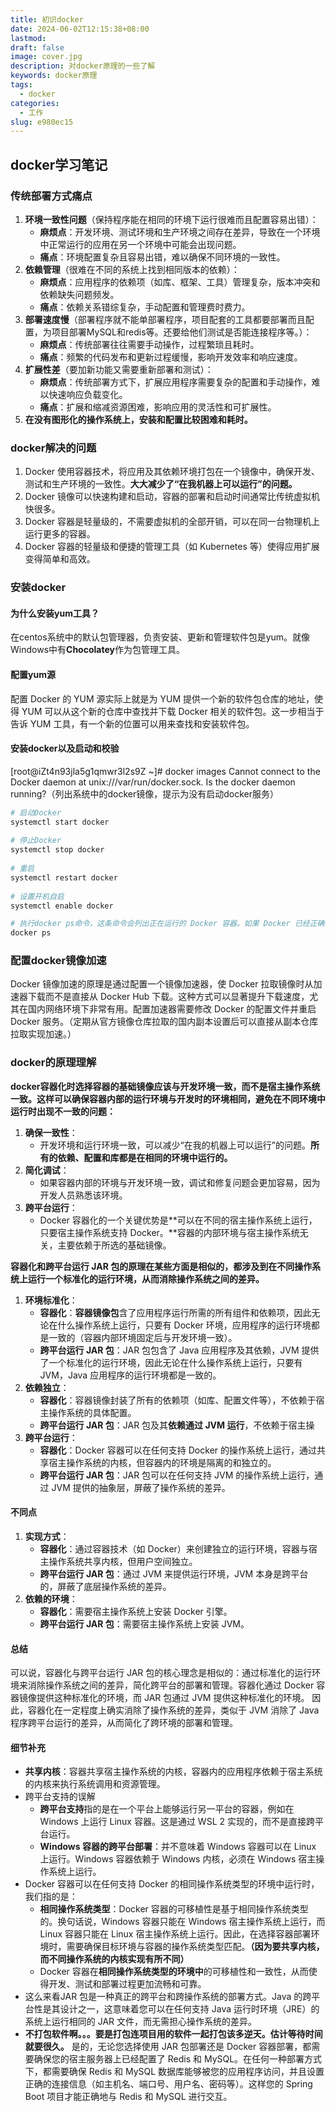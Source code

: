 ```yaml
---
title: 初识docker
date: 2024-06-02T12:15:38+08:00
lastmod: 
draft: false
image: cover.jpg
description: 对docker原理的一些了解
keywords: docker原理
tags:
  - docker
categories:
  - 工作
slug: e980ec15
---
```


## docker学习笔记

### 传统部署方式痛点

1. **环境一致性问题**（保持程序能在相同的环境下运行很难而且配置容易出错）：
    - **麻烦点**：开发环境、测试环境和生产环境之间存在差异，导致在一个环境中正常运行的应用在另一个环境中可能会出现问题。
    - **痛点**：环境配置复杂且容易出错，难以确保不同环境的一致性。
2. **依赖管理**（很难在不同的系统上找到相同版本的依赖）：
    - **麻烦点**：应用程序的依赖项（如库、框架、工具）管理复杂，版本冲突和依赖缺失问题频发。
    - **痛点**：依赖关系错综复杂，手动配置和管理费时费力。
3. **部署速度慢**（部署程序就不能单部署程序，项目配套的工具都要部署而且配置，为项目部署MySQL和redis等。还要给他们测试是否能连接程序等。）：
    - **麻烦点**：传统部署往往需要手动操作，过程繁琐且耗时。
    - **痛点**：频繁的代码发布和更新过程缓慢，影响开发效率和响应速度。
4. **扩展性差**（要加新功能又需要重新部署和测试）：
    - **麻烦点**：传统部署方式下，扩展应用程序需要复杂的配置和手动操作，难以快速响应负载变化。
    - **痛点**：扩展和缩减资源困难，影响应用的灵活性和可扩展性。
5. **在没有图形化的操作系统上，安装和配置比较困难和耗时。**
### docker解决的问题
1. Docker 使用容器技术，将应用及其依赖环境打包在一个镜像中，确保开发、测试和生产环境的一致性。**大大减少了“在我机器上可以运行”的问题。**
2. Docker 镜像可以快速构建和启动，容器的部署和启动时间通常比传统虚拟机快很多。
3. Docker 容器是轻量级的，不需要虚拟机的全部开销，可以在同一台物理机上运行更多的容器。
4. Docker 容器的轻量级和便捷的管理工具（如 Kubernetes 等）使得应用扩展变得简单和高效。
### 安装docker

#### 为什么安装yum工具？
在centos系统中的默认包管理器，负责安装、更新和管理软件包是yum。就像Windows中有**Chocolatey**作为包管理工具。
#### 配置yum源
配置 Docker 的 YUM 源实际上就是为 YUM 提供一个新的软件包仓库的地址，使得 YUM 可以从这个新的仓库中查找并下载 Docker 相关的软件包。这一步相当于告诉 YUM 工具，有一个新的位置可以用来查找和安装软件包。
#### 安装docker以及启动和校验
[root@iZt4n93jla5g1qmwr3l2s9Z ~]# docker images Cannot connect to the Docker daemon at unix:///var/run/docker.sock. Is the docker daemon running?（列出系统中的docker镜像，提示为没有启动docker服务）
```bash
# 启动Docker  
systemctl start docker  
​
# 停止Docker  
systemctl stop docker  
​  
# 重启  
systemctl restart docker  
​  
# 设置开机自启  
systemctl enable docker  

# 执行docker ps命令，这条命令会列出正在运行的 Docker 容器。如果 Docker 已经正确安装并启动，这个命令将列出当前正在运行的容器。如果不报错，说明安装和启动 Docker 成功。  
docker ps
```
### 配置docker镜像加速
Docker 镜像加速的原理是通过配置一个镜像加速器，使 Docker 拉取镜像时从加速器下载而不是直接从 Docker Hub 下载。这种方式可以显著提升下载速度，尤其在国内网络环境下非常有用。配置加速器需要修改 Docker 的配置文件并重启 Docker 服务。（定期从官方镜像仓库拉取的国内副本设置后可以直接从副本仓库拉取实现加速。）
### docker的原理理解
**docker容器化时选择容器的基础镜像应该与开发环境一致，而不是宿主操作系统一致。这样可以确保容器内部的运行环境与开发时的环境相同，避免在不同环境中运行时出现不一致的问题：**
1. **确保一致性**：
    - 开发环境和运行环境一致，可以减少“在我的机器上可以运行”的问题。**所有的依赖、配置和库都是在相同的环境中运行的。**
2. **简化调试**：
    - 如果容器内部的环境与开发环境一致，调试和修复问题会更加容易，因为开发人员熟悉该环境。
3. **跨平台运行**：
    - Docker 容器化的一个关键优势是**可以在不同的宿主操作系统上运行，只要宿主操作系统支持 Docker。**容器的内部环境与宿主操作系统无关，主要依赖于所选的基础镜像。

**容器化和跨平台运行 JAR 包的原理在某些方面是相似的，都涉及到在不同操作系统上运行一个标准化的运行环境，从而消除操作系统之间的差异。**
1. **环境标准化**：
    - **容器化**：**容器镜像包**含了应用程序运行所需的所有组件和依赖项，因此无论在什么操作系统上运行，只要有 Docker 环境，应用程序的运行环境都是一致的（容器内部环境固定后与开发环境一致）。
    - **跨平台运行 JAR 包**：JAR 包包含了 Java 应用程序及其依赖，JVM 提供了一个标准化的运行环境，因此无论在什么操作系统上运行，只要有 JVM，Java 应用程序的运行环境都是一致的。
2. **依赖独立**：
    - **容器化**：容器镜像封装了所有的依赖项（如库、配置文件等），不依赖于宿主操作系统的具体配置。
    - **跨平台运行 JAR 包**：JAR 包及其**依赖通过 JVM 运行**，不依赖于宿主操
3. **跨平台运行**：
    - **容器化**：Docker 容器可以在任何支持 Docker 的操作系统上运行，通过共享宿主操作系统的内核，但容器内的环境是隔离的和独立的。
    - **跨平台运行 JAR 包**：JAR 包可以在任何支持 JVM 的操作系统上运行，通过 JVM 提供的抽象层，屏蔽了操作系统的差异。
#### 不同点
1. **实现方式**：
    - **容器化**：通过容器技术（如 Docker）来创建独立的运行环境，容器与宿主操作系统共享内核，但用户空间独立。
    - **跨平台运行 JAR 包**：通过 JVM 来提供运行环境，JVM 本身是跨平台的，屏蔽了底层操作系统的差异。
2. **依赖的环境**：
    - **容器化**：需要宿主操作系统上安装 Docker 引擎。
    - **跨平台运行 JAR 包**：需要宿主操作系统上安装 JVM。
#### 总结
可以说，容器化与跨平台运行 JAR 包的核心理念是相似的：通过标准化的运行环境来消除操作系统之间的差异，简化跨平台的部署和管理。容器化通过 Docker 容器镜像提供这种标准化的环境，而 JAR 包通过 JVM 提供这种标准化的环境。
因此，容器化在一定程度上确实消除了操作系统的差异，类似于 JVM 消除了 Java 程序跨平台运行的差异，从而简化了跨环境的部署和管理。
#### 细节补充
- **共享内核**：容器共享宿主操作系统的内核，容器内的应用程序依赖于宿主系统的内核来执行系统调用和资源管理。
- 跨平台支持的误解
    - **跨平台支持**指的是在一个平台上能够运行另一平台的容器，例如在 Windows 上运行 Linux 容器。这是通过 WSL 2 实现的，而不是直接跨平台运行。
    - **Windows 容器的跨平台部署**：并不意味着 Windows 容器可以在 Linux 上运行。Windows 容器依赖于 Windows 内核，必须在 Windows 宿主操作系统上运行。
- Docker 容器可以在任何支持 Docker 的相同操作系统类型的环境中运行时，我们指的是：
    - **相同操作系统类型**：Docker 容器的可移植性是基于相同操作系统类型的。换句话说，Windows 容器只能在 Windows 宿主操作系统上运行，而 Linux 容器只能在 Linux 宿主操作系统上运行。因此，在选择容器部署环境时，需要确保目标环境与容器的操作系统类型匹配。**（因为要共享内核，而不同操作系统的内核实现有所不同）**
    - Docker 容器在**相同操作系统类型的环境中**的可移植性和一致性，从而使得开发、测试和部署过程更加流畅和可靠。
- 这么来看JAR 包是一种真正的跨平台和跨操作系统的部署方式。Java 的跨平台性是其设计之一，这意味着您可以在任何支持 Java 运行时环境（JRE）的系统上运行相同的 JAR 文件，而无需担心操作系统的差异。
- **不打包软件啊。。。要是打包连项目用的软件一起打包该多逆天。估计等待时间就要很久。** 是的，无论您选择使用 JAR 包部署还是 Docker 容器部署，都需要确保您的宿主服务器上已经配置了 Redis 和 MySQL。在任何一种部署方式下，都需要确保 Redis 和 MySQL 数据库能够被您的应用程序访问，并且设置正确的连接信息（如主机名、端口号、用户名、密码等）。这样您的 Spring Boot 项目才能正确地与 Redis 和 MySQL 进行交互。